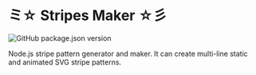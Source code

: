 # ミ☆ Stripes Maker ☆彡

![GitHub package.json version](https://img.shields.io/github/package-json/v/mzusin/stripes-maker)

Node.js stripe pattern generator and maker. It can create multi-line static and animated SVG stripe patterns.